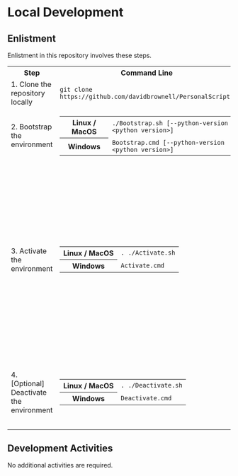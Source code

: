 # Local Development

## Enlistment
<!-- [BEGIN] Enlistment -->
Enlistment in this repository involves these steps.

<table>
<tr>
    <th>Step</th>
    <th>Command Line</th>
    <th>Description</th>
</tr>
<tr>
    <td>1. Clone the repository locally</td>
    <td><code>git clone https://github.com/davidbrownell/PersonalScripts</code></td>
    <td><a href="https://git-scm.com/docs/git-clone" target="_blank">https://git-scm.com/docs/git-clone</a></td>
</tr>
<tr>
    <td>2. Bootstrap the environment</td>
    <td>
        <table>
            <tr>
                <th>Linux / MacOS</th>
                <td><code>./Bootstrap.sh [--python-version &lt;python version&gt;]</code></td>
            </tr>
            <tr>
                <th>Windows</th>
                <td><code>Bootstrap.cmd [--python-version &lt;python version&gt;]</code></td>
            </tr>
        </table>
    </td>
    <td>Prepares the repository for local development by enlisting in all dependencies.</td>
</tr>
<tr>
    <td>3. Activate the environment</td>
    <td>
        <table>
            <tr>
                <th>Linux / MacOS</th>
                <td><code>. ./Activate.sh</code></td>
            </tr>
            <tr>
                <th>Windows</th>
                <td><code>Activate.cmd</code></td>
            </tr>
        </table>
    </td>
    <td>
        <p>Activates the terminal for development. Each new terminal window must be activated.</p>
        <p>Activate.sh/.cmd is actually a shortcut to the most recently bootstrapped version of python (e.g. Activate3.11.sh/.cmd). With this functionality, it is possible to support multiple python versions in the same repository and activate each in a terminal using the python-specific activation script.</p>
    </td>
</tr>
<tr>
    <td>4. [Optional] Deactivate the environment</td>
    <td>
        <table>
            <tr>
                <th>Linux / MacOS</th>
                <td><code>. ./Deactivate.sh</code></td>
            </tr>
            <tr>
                <th>Windows</th>
                <td><code>Deactivate.cmd</code></td>
            </tr>
        </table>
    </td>
    <td>
        Deactivates the terminal environment. Deactivating is optional, as the terminal window itself may be closed when development activities are complete.
    </td>
</tr>
</table>
<!-- [END] Enlistment -->

## Development Activities
No additional activities are required.
